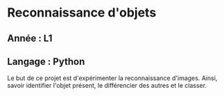 <h1> Reconnaissance d'objets </h1>

<h2> Année : L1 </h2>
<h2> Langage : Python </h2>

<p>
Le but de ce projet est d'expérimenter la reconnaissance d'images.
Ainsi, savoir identifier l'objet présent, le différencier des autres et le classer.
</p>
